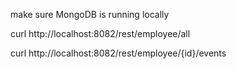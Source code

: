make sure MongoDB is running locally

curl http://localhost:8082/rest/employee/all

curl http://localhost:8082/rest/employee/{id}/events